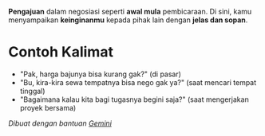 **Pengajuan** dalam negosiasi seperti **awal mula** pembicaraan. Di sini, kamu menyampaikan **keinginanmu** kepada pihak lain dengan **jelas dan sopan**.

# Contoh Kalimat
- "Pak, harga bajunya bisa kurang gak?" (di pasar)
- "Bu, kira-kira sewa tempatnya bisa nego gak ya?" (saat mencari tempat tinggal)
- "Bagaimana kalau kita bagi tugasnya begini saja?" (saat mengerjakan proyek bersama)

_Dibuat dengan bantuan [Gemini](https://gemini.google.com/app)_